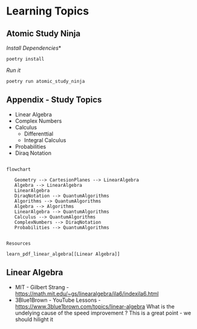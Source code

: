 # Learning Topics


## Atomic Study Ninja
*Install Dependencies**
```
poetry install
```

*Run it*
```
poetry run atomic_study_ninja
```


## Appendix - Study Topics

- Linear Algebra
- Complex Numbers
- Calculus
  - Differenttial
  - Integral Calculus
- Probabilities
- Diraq Notation

```mermaid

flowchart

   Geometry --> CartesionPlanes --> LinearAlgebra
   Algebra --> LinearAlgebra
   LinearAlgebra
   DiraqNotation --> QuantumAlgorithms
   Algorithms --> QuantumAlgorithms
   Algebra --> Algorithms
   LinearAlgebra --> QuantumAlgorithms
   Calculus --> QuantumAlgorithms
   ComplexNumbers --> DiraqNotation
   Probabilities --> QuantumAlgorithms


Resources

learn_pdf_linear_algebra[[Linear Algebra]]
```
## Linear Algebra
* MIT - Gilbert Strang - https://math.mit.edu/~gs/linearalgebra/ila6/indexila6.html
* 3Blue1Brown - YouTube Lessons - https://www.3blue1brown.com/topics/linear-algebra
What is the undelying cause of the speed improvement ?
This is a great point - we should hilight it
